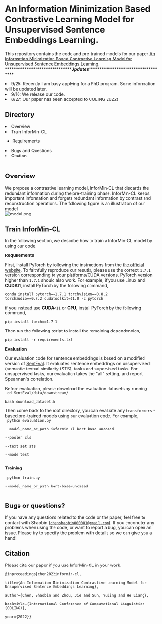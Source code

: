 # An Information Minimization Based Contrastive Learning Model for Unsupervised Sentence Embeddings Learning.

This repository contains the code and pre-trained models for our paper [An Information Minimization Based Contrastive Learning Model for
Unsupervised Sentence Embeddings Learning](https://arxiv.org/abs/2209.10951).<br>
\*\*\*\*\*\**\*\*\*\*\*\*\*\*\*\*\*\*\*\*\*\*\*\*\*\*\*\*\*\*\***Updates**\*************************************<br>
<li>9/25: Recently I am busy applying for a PhD program. Some information will be updated later.
<li>9/16: We release our code.
<li>8/27: Our paper has been accepted to COLING 2022!</li>

<strong>Directory</strong><br>
  ---
<li>Overview</li>
<li>Train InforMin-CL</li>
<ul>
<li>Requirements</li>
</ul>
<li>Bugs and Questions</li>
<li>Citation</li><br>

<strong>Overview</strong>
  ---
We propose a contrastive learning model, InforMin-CL that discards the redundant information during the pre-training phase. InforMin-CL keeps important information and forgets redundant information by contrast and reconstruction operations. The following figure is an illustration of our model.<br>
![model png](https://user-images.githubusercontent.com/51829876/190571095-ef35e783-dd96-4e41-b4fe-185f735225e1.jpg)

<strong>Train InforMin-CL</strong>
  ---
In the following section, we describe how to train a InforMin-CL model by using our code.<br>


<strong>Requirements</strong><br>

First, install PyTorch by following the instructions from the [the official website](https://pytorch.org/). To faithfully reproduce our resutls, please use the correct <code>1.7.1</code> version corresponding to your platforms/CUDA versions. PyTorch version higher than <code>1.7.1</code> should also work. For example, if you use Linux and <strong>CUDA11</strong>, install PyTorch by the following command,<br>

<code>conda install pytorch==1.7.1 torchvision==0.8.2 torchaudio==0.7.2 cudatoolkit=11.0 -c pytorch</code><br>

if you instead use <strong>CUDA</strong><code><11</code> or <strong>CPU</strong>, install PyTorch by the following command,<br>

<code>pip install torch==1.7.1</code><br>

Then run the following script to install the remaining dependencies,<br>

<code>pip install -r requirements.txt</code><br>

<strong>Evaluation</strong><br>

Our evaluation code for sentence embeddings is based on a modified version of [SentEval](https://github.com/facebookresearch/SentEval). It evaluates sentence embeddings on unsupervised (semantic textual similarity (STS)) tasks and supervised tasks. For unsupervised tasks, our evaluation takes the "all" setting, and report Spearman's correlation.<br>

Before evaluation, please download the evaluation datasets by running<br>
<code>
  cd SentEval/data/downstream/  
  bash download_dataset.h
</code>

Then come back to the root directory, you can evaluate any <code>transformers</code> -based pre-trained models using our evaluation code. For example,<br>
<code>
  python evaluation.py \
    --model_name_or_path informin-cl-bert-base-uncased \
    --pooler cls \
    --text_set sts \
    --mode test \
</code>

<strong>Training</strong><br>
<br>
<code>
python train.py \
  --model_name_or_path bert-base-uncased \
</code>


<strong>Bugs or questions?</strong><br>
  ---
If you have any questions related to the code or the paper, feel free to contact with Shaobin (<code>chenshaobin000001@gmail.com</code>). If you enconuter any problems when using the code, or want to report a bug, you can open an issue. Please try to specify the problem with details so we can give you a hand!<br>
  
<strong>Citation</strong><br>
  ---
Please cite our paper if you use InforMin-CL in your work:<br>
<code>
    @inproceedings{chen2022informin-cl,\
        title={An Information Minimization Contrastive Learning Model for Unsupervised Sentence Embeddings Learning},\
        author={Chen, Shaobin and Zhou, Jie and Sun, Yuling and He Liang},\
      booktitle={International Conference of Computational Linguistics (COLING)},\
      year={2022}}
</code>
